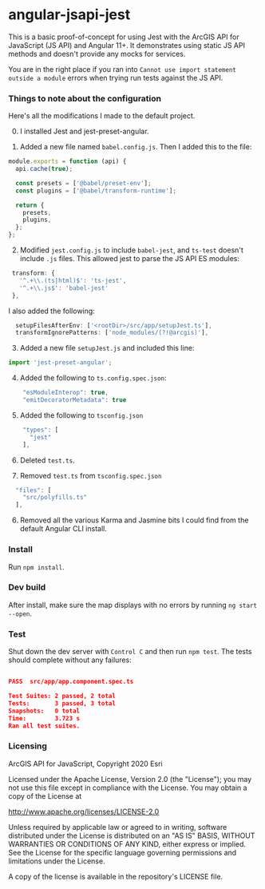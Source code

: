 # angular-jsapi-jest

This is a basic proof-of-concept for using Jest with the ArcGIS API for JavaScript (JS API) and Angular 11+. It demonstrates using static JS API methods and doesn't provide any mocks for services.

You are in the right place if you ran into `Cannot use import statement outside a module` errors when trying run tests against the JS API.

### Things to note about the configuration

Here's all the modifications I made to the default project.

0. I installed Jest and jest-preset-angular.

1. Added a new file named `babel.config.js`. Then I added this to the file:
 
```js
module.exports = function (api) {
  api.cache(true);

  const presets = ['@babel/preset-env'];
  const plugins = ['@babel/transform-runtime'];

  return {
    presets,
    plugins,
  };
};
```
 
2. Modified `jest.config.js` to include `babel-jest`, and `ts-test` doesn't include `.js` files. This allowed jest to parse the JS API ES modules:
 
```js
 transform: {
   '^.+\\.(ts|html)$': 'ts-jest',
   '^.+\\.js$': 'babel-jest' 
 }, 
```

I also added the following:

```js
  setupFilesAfterEnv: ['<rootDir>/src/app/setupJest.ts'],
  transformIgnorePatterns: ['node_modules/(?!@arcgis)'],
```

3. Added a new file `setupJest.js` and included this line:

```js
import 'jest-preset-angular';
```

4. Added the following to `ts.config.spec.json`:

```js
    "esModuleInterop": true,
    "emitDecoratorMetadata": true    
```

5. Added the following to `tsconfig.json`

```js
    "types": [
      "jest"
    ],   
```

6. Deleted `test.ts`.

7. Removed `test.ts` from `tsconfig.spec.json`

```js
  "files": [
    "src/polyfills.ts"
  ],
```

6. Removed all the various Karma and Jasmine bits I could find from the default Angular CLI install.

### Install

Run `npm install`.

### Dev build

After install, make sure the map displays with no errors by running `ng start --open`.

### Test

Shut down the dev server with `Control C` and then run `npm test`. The tests should complete without any failures:

```json

PASS  src/app/app.component.spec.ts

Test Suites: 2 passed, 2 total
Tests:       3 passed, 3 total
Snapshots:   0 total
Time:        3.723 s
Ran all test suites.

```

### Licensing

ArcGIS API for JavaScript, Copyright 2020 Esri

Licensed under the Apache License, Version 2.0 (the "License"); you may not use this file except in compliance with the License. You may obtain a copy of the License at

http://www.apache.org/licenses/LICENSE-2.0

Unless required by applicable law or agreed to in writing, software distributed under the License is distributed on an "AS IS" BASIS, WITHOUT WARRANTIES OR CONDITIONS OF ANY KIND, either express or implied. See the License for the specific language governing permissions and limitations under the License.

A copy of the license is available in the repository's LICENSE file.
